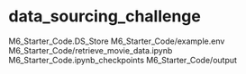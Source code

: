 # data_sourcing_challenge

M6_Starter_Code.DS_Store
M6_Starter_Code/example.env
M6_Starter_Code/retrieve_movie_data.ipynb
M6_Starter_Code.ipynb_checkpoints
M6_Starter_Code/output
